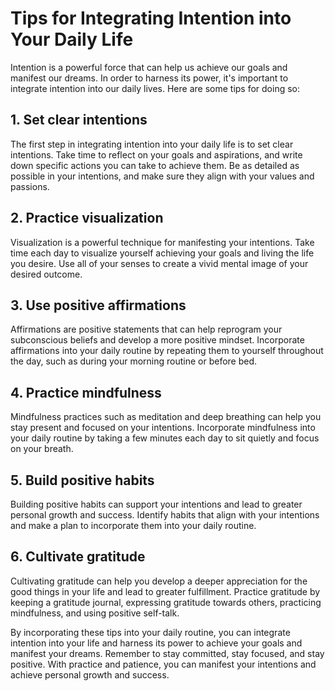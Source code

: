 Tips for Integrating Intention into Your Daily Life
===============================================================

Intention is a powerful force that can help us achieve our goals and manifest our dreams. In order to harness its power, it's important to integrate intention into our daily lives. Here are some tips for doing so:

1\. Set clear intentions
-----------------------

The first step in integrating intention into your daily life is to set clear intentions. Take time to reflect on your goals and aspirations, and write down specific actions you can take to achieve them. Be as detailed as possible in your intentions, and make sure they align with your values and passions.

2\. Practice visualization
-------------------------

Visualization is a powerful technique for manifesting your intentions. Take time each day to visualize yourself achieving your goals and living the life you desire. Use all of your senses to create a vivid mental image of your desired outcome.

3\. Use positive affirmations
----------------------------

Affirmations are positive statements that can help reprogram your subconscious beliefs and develop a more positive mindset. Incorporate affirmations into your daily routine by repeating them to yourself throughout the day, such as during your morning routine or before bed.

4\. Practice mindfulness
-----------------------

Mindfulness practices such as meditation and deep breathing can help you stay present and focused on your intentions. Incorporate mindfulness into your daily routine by taking a few minutes each day to sit quietly and focus on your breath.

5\. Build positive habits
------------------------

Building positive habits can support your intentions and lead to greater personal growth and success. Identify habits that align with your intentions and make a plan to incorporate them into your daily routine.

6\. Cultivate gratitude
----------------------

Cultivating gratitude can help you develop a deeper appreciation for the good things in your life and lead to greater fulfillment. Practice gratitude by keeping a gratitude journal, expressing gratitude towards others, practicing mindfulness, and using positive self-talk.

By incorporating these tips into your daily routine, you can integrate intention into your life and harness its power to achieve your goals and manifest your dreams. Remember to stay committed, stay focused, and stay positive. With practice and patience, you can manifest your intentions and achieve personal growth and success.
